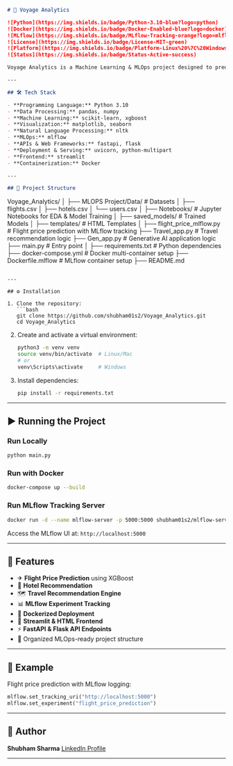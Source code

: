 ```markdown
# 🚀 Voyage Analytics

![Python](https://img.shields.io/badge/Python-3.10-blue?logo=python)
![Docker](https://img.shields.io/badge/Docker-Enabled-blue?logo=docker)
![MLflow](https://img.shields.io/badge/MLflow-Tracking-orange?logo=mlflow)
![License](https://img.shields.io/badge/License-MIT-green)
![Platform](https://img.shields.io/badge/Platform-Linux%20%7C%20Windows-lightgrey)
![Status](https://img.shields.io/badge/Status-Active-success)

Voyage Analytics is a Machine Learning & MLOps project designed to predict flight prices, recommend travel options, and classify travel-related data using advanced ML models. It integrates **MLflow** for experiment tracking, **Docker** for containerization, and provides both **REST API** (FastAPI/Flask) and **Streamlit** interfaces for user interaction.

---

## 🛠 Tech Stack

- **Programming Language:** Python 3.10  
- **Data Processing:** pandas, numpy  
- **Machine Learning:** scikit-learn, xgboost  
- **Visualization:** matplotlib, seaborn  
- **Natural Language Processing:** nltk  
- **MLOps:** mlflow  
- **APIs & Web Frameworks:** fastapi, flask  
- **Deployment & Serving:** uvicorn, python-multipart  
- **Frontend:** streamlit  
- **Containerization:** Docker  

---

## 📂 Project Structure

```

Voyage\_Analytics/
│
├── MLOPS Project/Data/           # Datasets
│   ├── flights.csv
│   ├── hotels.csv
│   └── users.csv
│
├── Notebooks/                    # Jupyter Notebooks for EDA & Model Training
│
├── saved\_models/                # Trained Models
│
├── templates/                   # HTML Templates
│
├── flight\_price\_mlflow\.py       # Flight price prediction with MLflow tracking
├── Travel\_app.py               # Travel recommendation logic
├── Gen\_app.py                 # Generative AI application logic
├── main.py                     # Entry point
│
├── requirements.txt            # Python dependencies
├── docker-compose.yml         # Docker multi-container setup
├── Dockerfile.mlflow          # MLflow container setup
├── README.md

````

---

## ⚙️ Installation

1. Clone the repository:
   ```bash
   git clone https://github.com/shubham01s2/Voyage_Analytics.git
   cd Voyage_Analytics
````

2. Create and activate a virtual environment:

   ```bash
   python3 -m venv venv
   source venv/bin/activate  # Linux/Mac
   # or
   venv\Scripts\activate     # Windows
   ```

3. Install dependencies:

   ```bash
   pip install -r requirements.txt
   ```

---

## ▶️ Running the Project

### Run Locally

```bash
python main.py
```

### Run with Docker

```bash
docker-compose up --build
```

### Run MLflow Tracking Server

```bash
docker run -d --name mlflow-server -p 5000:5000 shubham01s2/mlflow-server:v1
```

Access the MLflow UI at: `http://localhost:5000`

---

## 🌟 Features

* ✈ **Flight Price Prediction** using XGBoost
* 🏨 **Hotel Recommendation**
* 🗺 **Travel Recommendation Engine**
* 📊 **MLflow Experiment Tracking**
* 🐳 **Dockerized Deployment**
* 🎨 **Streamlit & HTML Frontend**
* ⚡ **FastAPI & Flask API Endpoints**
* 📂 Organized MLOps-ready project structure

---

## 📌 Example

Flight price prediction with MLflow logging:

```python
mlflow.set_tracking_uri("http://localhost:5000")
mlflow.set_experiment("flight_price_prediction")
```

---

## 👤 Author

**Shubham Sharma**
[LinkedIn Profile](https://www.linkedin.com/in/shubham-sharma611/)

---
